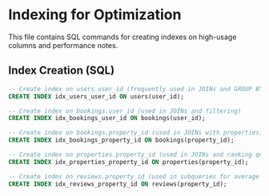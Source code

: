 # Indexing for Optimization

This file contains SQL commands for creating indexes on high-usage columns and performance notes.

## Index Creation (SQL)

```sql
-- Create index on users.user_id (frequently used in JOINs and GROUP BY)
CREATE INDEX idx_users_user_id ON users(user_id);

-- Create index on bookings.user_id (used in JOINs and filtering)
CREATE INDEX idx_bookings_user_id ON bookings(user_id);

-- Create index on bookings.property_id (used in JOINs with properties)
CREATE INDEX idx_bookings_property_id ON bookings(property_id);

-- Create index on properties.property_id (used in JOINs and ranking queries)
CREATE INDEX idx_properties_property_id ON properties(property_id);

-- Create index on reviews.property_id (used in subqueries for average ratings)
CREATE INDEX idx_reviews_property_id ON reviews(property_id);

